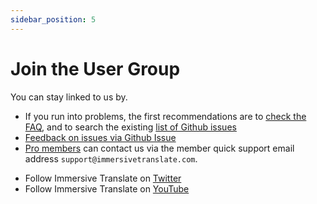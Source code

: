 ```yaml
---
sidebar_position: 5
---
```


# Join the User Group

You can stay linked to us by.

- If you run into problems, the first recommendations are to [check the FAQ](/docs/faq/), and to search the existing [list of Github issues](https://github.com/immersive-translate/immersive-translate/issues/)
- [Feedback on issues via Github Issue](https://github.com/immersive-translate/immersive-translate/issues/)
- [Pro members](https://immersivetranslate.com/en/pricing/) can contact us via the member quick support email address `support@immersivetranslate.com`.
<!-- - [Subscribe to Immersive Translate by Email](https://immersivetranslate.substack.com/) Get the latest updates and (benefits) in a timely manner. -->
- Follow Immersive Translate on [Twitter](https://twitter.com/immersivetrans)
- Follow Immersive Translate on [YouTube](https://www.youtube.com/channel/UCjflHbaIz5bVqv08ZUYMQCA)
  <!-- - [Join the Telegram group](https://t.me/+rq848Z09nehlOTgx) to participate in discussions about features. -->
  <!-- - [Join the Telegram channel](https://t.me/immersivetranslate) Receive the latest news! -->
